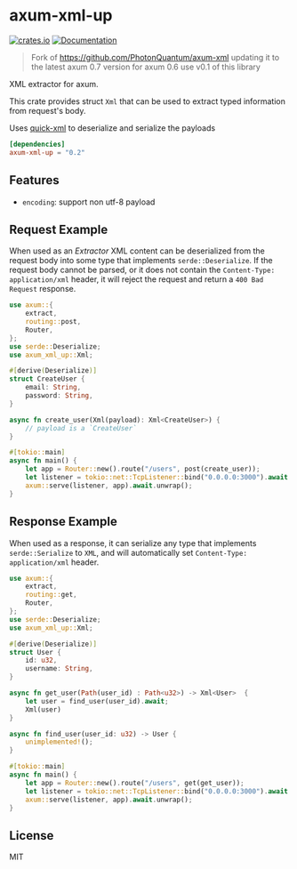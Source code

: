 # axum-xml-up

[![crates.io](https://img.shields.io/crates/v/axum-xml-up?style=flat-square)](https://crates.io/crates/axum-xml-up)
[![Documentation](https://img.shields.io/docsrs/axum-xml-up?style=flat-square)](https://docs.rs/axum-xml-up)

> Fork of https://github.com/PhotonQuantum/axum-xml updating it to the latest axum 0.7 version
> for axum 0.6 use v0.1 of this library

XML extractor for axum.

This crate provides struct `Xml` that can be used to extract typed information from request's body.

Uses [quick-xml](https://github.com/tafia/quick-xml) to deserialize and serialize the payloads

```toml
[dependencies]
axum-xml-up = "0.2"
```


## Features

- `encoding`: support non utf-8 payload

## Request Example

When used as an *Extractor* XML content can be deserialized from the request body into some type that implements `serde::Deserialize`. If the request body cannot be parsed, or it does not contain the `Content-Type: application/xml` header, it will reject the request and return a `400 Bad Request` response.

```rust
use axum::{
    extract,
    routing::post,
    Router,
};
use serde::Deserialize;
use axum_xml_up::Xml;

#[derive(Deserialize)]
struct CreateUser {
    email: String,
    password: String,
}

async fn create_user(Xml(payload): Xml<CreateUser>) {
    // payload is a `CreateUser`
}

#[tokio::main]
async fn main() {
    let app = Router::new().route("/users", post(create_user));
    let listener = tokio::net::TcpListener::bind("0.0.0.0:3000").await.unwrap();
    axum::serve(listener, app).await.unwrap();
}
```

## Response Example

When used as a response, it can serialize any type that implements `serde::Serialize` to `XML`, and will automatically set `Content-Type: application/xml` header.

```rust
use axum::{
    extract,
    routing::get,
    Router,
};
use serde::Deserialize;
use axum_xml_up::Xml;

#[derive(Deserialize)]
struct User {
    id: u32,
    username: String,
}

async fn get_user(Path(user_id) : Path<u32>) -> Xml<User>  {
    let user = find_user(user_id).await;
    Xml(user)
}

async fn find_user(user_id: u32) -> User {
    unimplemented!();
}

#[tokio::main]
async fn main() {
    let app = Router::new().route("/users", get(get_user));
    let listener = tokio::net::TcpListener::bind("0.0.0.0:3000").await.unwrap();
    axum::serve(listener, app).await.unwrap();
}
```


## License

MIT